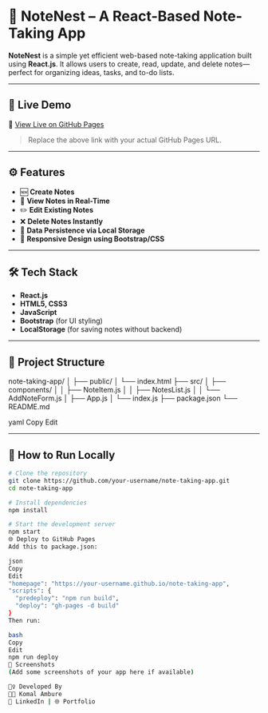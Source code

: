 # 📝 NoteNest – A React-Based Note-Taking App

**NoteNest** is a simple yet efficient web-based note-taking application built using **React.js**. It allows users to create, read, update, and delete notes—perfect for organizing ideas, tasks, and to-do lists.

---

## 🚀 Live Demo

🔗 [View Live on GitHub Pages](https://your-username.github.io/note-taking-app)

> Replace the above link with your actual GitHub Pages URL.

---

## ⚙️ Features

- 🆕 **Create Notes**  
- 📖 **View Notes in Real-Time**
- ✏️ **Edit Existing Notes**
- ❌ **Delete Notes Instantly**
- 💾 **Data Persistence via Local Storage**
- 📱 **Responsive Design using Bootstrap/CSS**

---

## 🛠️ Tech Stack

- **React.js**
- **HTML5, CSS3**
- **JavaScript**
- **Bootstrap** (for UI styling)
- **LocalStorage** (for saving notes without backend)

---

## 📂 Project Structure

note-taking-app/
│
├── public/
│ └── index.html
├── src/
│ ├── components/
│ │ ├── NoteItem.js
│ │ ├── NotesList.js
│ │ └── AddNoteForm.js
│ ├── App.js
│ └── index.js
├── package.json
└── README.md

yaml
Copy
Edit

---

## 🧪 How to Run Locally

```bash
# Clone the repository
git clone https://github.com/your-username/note-taking-app.git
cd note-taking-app

# Install dependencies
npm install

# Start the development server
npm start
🌐 Deploy to GitHub Pages
Add this to package.json:

json
Copy
Edit
"homepage": "https://your-username.github.io/note-taking-app",
"scripts": {
  "predeploy": "npm run build",
  "deploy": "gh-pages -d build"
}
Then run:

bash
Copy
Edit
npm run deploy
📸 Screenshots
(Add some screenshots of your app here if available)

🙋‍♀️ Developed By
👩‍💻 Komal Ambure
🔗 LinkedIn | 🌐 Portfolio

